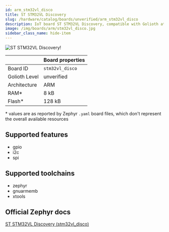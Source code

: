 ```yaml
---
id: arm_stm32vl_disco
title: ST STM32VL Discovery
slug: /hardware/catalog/boards/unverified/arm_stm32vl_disco
description: IoT board ST STM32VL Discovery, compatible with Golioth at unverified level.
image: /img/boards/arm/stm32vl_disco.jpg
sidebar_class_name: hide-item
---
```


[//]: # (This is an auto-generated file, do not edit! Changes to it will be lost upon re-generation)

![ST STM32VL Discovery!](/img/boards/arm/stm32vl_disco.jpg "ST STM32VL Discovery")

|                | Board properties     |
| -------------  | -------------------- |
| Board ID       | `stm32vl_disco` |
| Golioth Level  | unverified       |
| Architecture   | ARM |
| RAM*           | 8 kB |
| Flash*         | 128 kB |

\* values are as reported by Zephyr `.yaml` board files, which don't represent the overall available resources



## Supported features

* gpio
* i2c
* spi

## Supported toolchains

* zephyr
* gnuarmemb
* xtools

## Official Zephyr docs

[ST STM32VL Discovery (stm32vl_disco)](https://docs.zephyrproject.org/latest/boards/arm/stm32vl_disco/doc/index.html)
